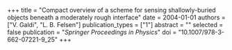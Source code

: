 +++
title = "Compact overview of a scheme for sensing shallowly-buried objects beneath a moderately rough interface"
date = 2004-01-01
authors = ["V. Galdi", "L. B. Felsen"]
publication_types = ["1"]
abstract = ""
selected = false
publication = "*Springer Proceedings in Physics*"
doi = "10.1007/978-3-662-07221-9_25"
+++

